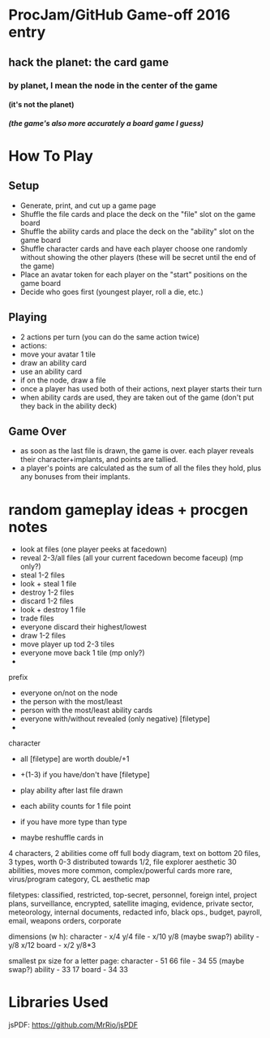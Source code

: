 # ProcJam/GitHub Game-off 2016 entry #
## hack the planet: the card game ##
### by planet, I mean the node in the center of the game ###
#### (it's not the planet) ####
##### (the game's also more accurately a board game I guess) #####

# How To Play #
## Setup ##
- Generate, print, and cut up a game page
- Shuffle the file cards and place the deck on the "file" slot on the game board
- Shuffle the ability cards and place the deck on the "ability" slot on the game board
- Shuffle character cards and have each player choose one randomly without showing the other players (these will be secret until the end of the game)
- Place an avatar token for each player on the "start" positions on the game board
- Decide who goes first (youngest player, roll a die, etc.)

## Playing ##
- 2 actions per turn (you can do the same action twice)
- actions:
 - move your avatar 1 tile
 - draw an ability card
 - use an ability card
 - if on the node, draw a file
- once a player has used both of their actions, next player starts their turn
- when ability cards are used, they are taken out of the game (don't put they back in the ability deck)

## Game Over ##
- as soon as the last file is drawn, the game is over. each player reveals their character+implants, and points are tallied.
- a player's points are calculated as the sum of all the files they hold, plus any bonuses from their implants.


# random gameplay ideas + procgen notes #
- look at files (one player peeks at facedown)
- reveal 2-3/all files (all your current facedown become faceup) (mp only?)
- steal 1-2 files
- look + steal 1 file
- destroy 1-2 files
- discard 1-2 files
- look + destroy 1 file
- trade files
- everyone discard their highest/lowest 
- draw 1-2 files
- move player up tod 2-3 tiles
- everyone move back 1 tile (mp only?)
-


prefix
- everyone on/not on the node
- the person with the most/least
- person with the most/least ability cards
- everyone with/without revealed (only negative)
[filetype]
-


character
- all [filetype] are worth double/+1
- +(1-3) if you have/don't have [filetype]
- play ability after last file drawn
- each ability counts for 1 file point
- if you have more type than type

- maybe reshuffle cards in

4 characters, 2 abilities come off full body diagram, text on bottom
20 files, 3 types, worth 0-3 distributed towards 1/2, file explorer aesthetic
30 abilities, moves more common, complex/powerful cards more rare, virus/program category, CL aesthetic
map

filetypes: classified, restricted, top-secret, personnel, foreign intel, project plans, surveillance, encrypted, satellite imaging, evidence, private sector, meteorology, internal documents, redacted info, black ops., budget, payroll, email, weapons orders, corporate



dimensions (w h):
character - x/4 y/4
file - x/10 y/8 (maybe swap?)
ability - y/8 x/12
board - x/2 y/8*3

smallest px size for a letter page:
character - 51 66
file - 34 55 (maybe swap?)
ability - 33 17
board - 34 33

# Libraries Used #
jsPDF: https://github.com/MrRio/jsPDF